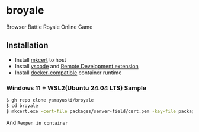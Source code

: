 # broyale

Browser Battle Royale Online Game

## Installation

- Install [mkcert](https://github.com/FiloSottile/mkcert) to host
- Install [vscode](https://code.visualstudio.com/) and [Remote Development
  extension](https://vscode.dev/redirect?url=vscode://extension/ms-vscode-remote.vscode-remote-extensionpack)
- Install
  [docker-compatible](https://code.visualstudio.com/remote/advancedcontainers/docker-options)
  container runtime

### Windows 11 + WSL2(Ubuntu 24.04 LTS) Sample

```sh
$ gh repo clone yamayuski/broyale
$ cd broyale
$ mkcert.exe -cert-file packages/server-field/cert.pem -key-file packages/server-field/key.pem broyale.localhost "*.broyale.localhost"
```

And `Reopen in container`
